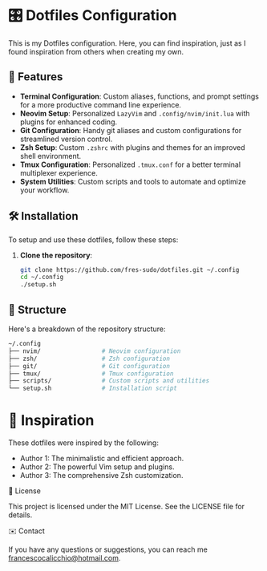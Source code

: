 
# 🎛️ Dotfiles Configuration

This is my Dotfiles configuration. Here, you can find inspiration, just as I found inspiration from others when creating my own.

## 🎯 Features

- **Terminal Configuration**: Custom aliases, functions, and prompt settings for a more productive command line experience.
- **Neovim Setup**: Personalized `LazyVim` and `.config/nvim/init.lua` with plugins for enhanced coding.
- **Git Configuration**: Handy git aliases and custom configurations for streamlined version control.
- **Zsh Setup**: Custom `.zshrc` with plugins and themes for an improved shell environment.
- **Tmux Configuration**: Personalized `.tmux.conf` for a better terminal multiplexer experience.
- **System Utilities**: Custom scripts and tools to automate and optimize your workflow.

## 🛠️ Installation

To setup and use these dotfiles, follow these steps:

1. **Clone the repository**:

   ```bash
   git clone https://github.com/fres-sudo/dotfiles.git ~/.config
   cd ~/.config
   ./setup.sh
   ```

## 📂 Structure

Here's a breakdown of the repository structure:

```bash
~/.config
├── nvim/                 # Neovim configuration
├── zsh/                  # Zsh configuration
├── git/                  # Git configuration
├── tmux/                 # Tmux configuration
├── scripts/              # Custom scripts and utilities
└── setup.sh              # Installation script

   ```

# 🌟 Inspiration

These dotfiles were inspired by the following:

- Author 1: The minimalistic and efficient approach.
- Author 2: The powerful Vim setup and plugins.
- Author 3: The comprehensive Zsh customization.

🧾 License

This project is licensed under the MIT License. See the LICENSE file for details.

✉️ Contact

If you have any questions or suggestions, you can reach me <francescocalicchio@hotmail.com>.
